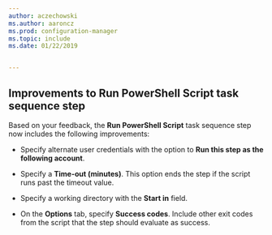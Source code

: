 ```yaml
---
author: aczechowski
ms.author: aaroncz
ms.prod: configuration-manager
ms.topic: include
ms.date: 01/22/2019


---
```


## <a name="bkmk_posh"></a> Improvements to Run PowerShell Script task sequence step
<!--3556028-->
Based on your feedback, the **Run PowerShell Script** task sequence step now includes the following improvements:  

- Specify alternate user credentials with the option to **Run this step as the following account**.  

- Specify a **Time-out (minutes)**. This option ends the step if the script runs past the timeout value.  

- Specify a working directory with the **Start in** field.  

- On the **Options** tab, specify **Success codes**. Include other exit codes from the script that the step should evaluate as success.  


